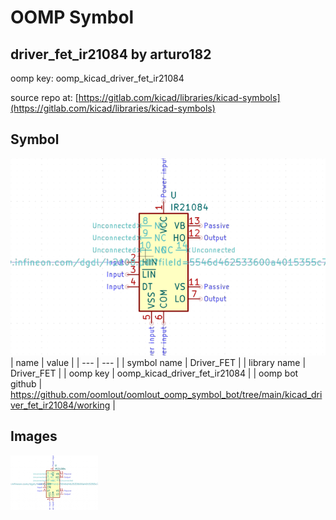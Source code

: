 # OOMP Symbol  
## driver_fet_ir21084  by arturo182  
  
oomp key: oomp_kicad_driver_fet_ir21084  
  
source repo at: [https://gitlab.com/kicad/libraries/kicad-symbols](https://gitlab.com/kicad/libraries/kicad-symbols)  
## Symbol  
  
[![working.png](working_600.png)](working.png)  
| name | value | 
| --- | --- | 
| symbol name | Driver_FET | 
| library name | Driver_FET | 
| oomp key | oomp_kicad_driver_fet_ir21084 | 
| oomp bot github | https://github.com/oomlout/oomlout_oomp_symbol_bot/tree/main/kicad_driver_fet_ir21084/working | 
## Images  
  
[![working.png](working_140.png)](working.png)  
